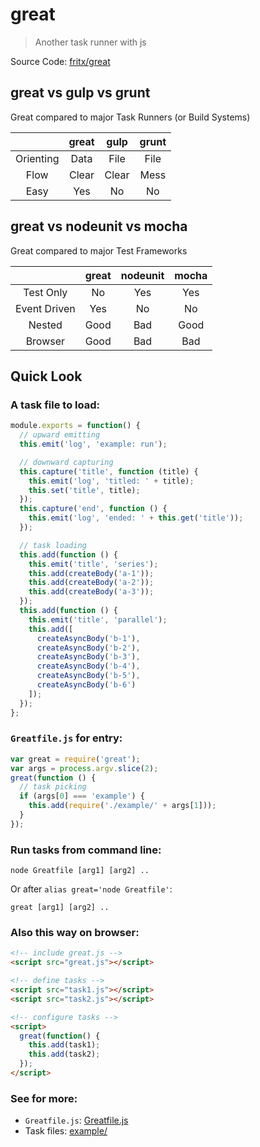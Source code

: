 # great

> Another task runner with js

Source Code: [fritx/great](https://github.com/fritx/great)

## great vs gulp vs grunt

Great compared to major Task Runners (or Build Systems)

&nbsp; | great | gulp | grunt
:-: | :-: | :-: | :-:
Orienting | Data | File | File
Flow | Clear | Clear | Mess
Easy | Yes | No | No

## great vs nodeunit vs mocha

Great compared to major Test Frameworks

&nbsp; | great | nodeunit | mocha
:-: | :-: | :-: | :-:
Test Only | No | Yes | Yes
Event Driven | Yes | No | No
Nested | Good | Bad | Good
Browser | Good | Bad | Bad

## Quick Look

### A task file to load:

```js
module.exports = function() {
  // upward emitting
  this.emit('log', 'example: run');

  // downward capturing
  this.capture('title', function (title) {
    this.emit('log', 'titled: ' + title);
    this.set('title', title);
  });
  this.capture('end', function () {
    this.emit('log', 'ended: ' + this.get('title'));
  });

  // task loading
  this.add(function () {
    this.emit('title', 'series');
    this.add(createBody('a-1'));
    this.add(createBody('a-2'));
    this.add(createBody('a-3'));
  });
  this.add(function () {
    this.emit('title', 'parallel');
    this.add([
      createAsyncBody('b-1'),
      createAsyncBody('b-2'),
      createAsyncBody('b-3'),
      createAsyncBody('b-4'),
      createAsyncBody('b-5'),
      createAsyncBody('b-6')
    ]);
  });
};
```

### `Greatfile.js` for entry:

```js
var great = require('great');
var args = process.argv.slice(2);
great(function () {
  // task picking
  if (args[0] === 'example') {
    this.add(require('./example/' + args[1]));
  }
});
```

### Run tasks from command line:

```
node Greatfile [arg1] [arg2] ..
```

Or after `alias great='node Greatfile'`:

```
great [arg1] [arg2] ..
```

### Also this way on **browser**:

```html
<!-- include great.js -->
<script src="great.js"></script>

<!-- define tasks -->
<script src="task1.js"></script>
<script src="task2.js"></script>

<!-- configure tasks -->
<script>
  great(function() {
    this.add(task1);
    this.add(task2);
  });
</script>
```

### See for more:

- `Greatfile.js`: [Greatfile.js](https://github.com/fritx/great/tree/master/Greatfile.js)
- Task files: [example/](https://github.com/fritx/great/tree/master/example/)
